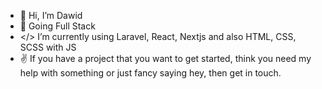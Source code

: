 - 👋 Hi, I’m Dawid 
- 👀 Going Full Stack
- </> I’m currently using Laravel, React, Nextjs and also HTML, CSS, SCSS with JS
- ✌️  If you have a project that you want to get started, think you need my help with something or just fancy saying hey, then get in touch.

<!---
oblodev/oblodev is a ✨ special ✨ repository because its `README.md` (this file) appears on your GitHub profile.
You can click the Preview link to take a look at your changes.
--->
